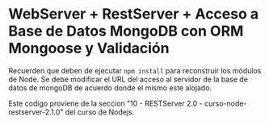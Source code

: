 # WebServer + RestServer + Acceso a Base de Datos MongoDB con ORM Mongoose y Validación

Recuerden que deben de ejecutar ```npm install``` para reconstruir los módulos de Node.
Se debe modificar el URL del acceso al servidor de la base de datos de mongoDB de acuerdo donde el mismo este alojado.

Este codigo proviene de la seccion "10 - RESTServer 2.0 - curso-node-restserver-2.1.0" del curso de Nodejs.
